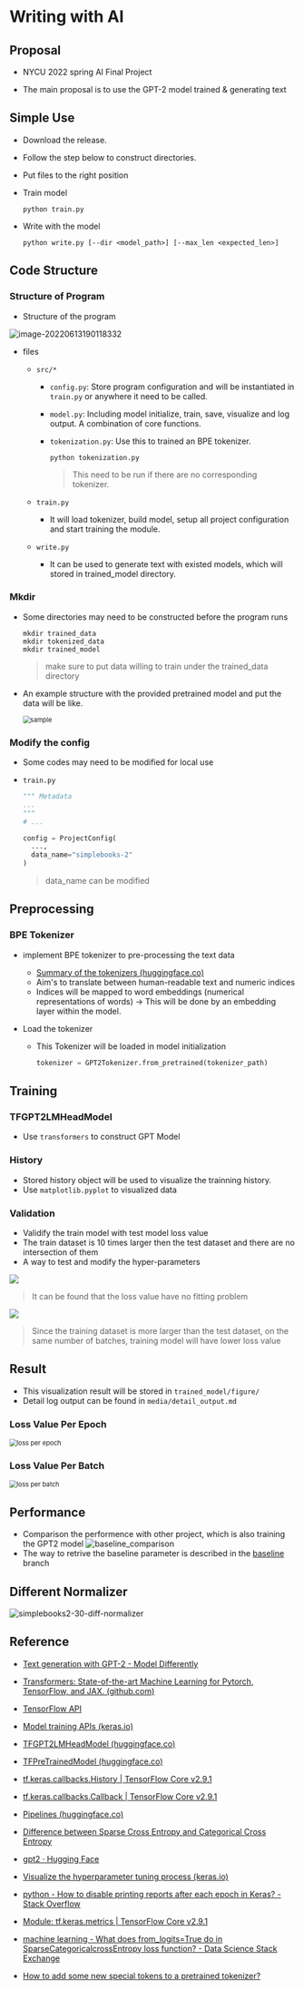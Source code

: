 # Writing with AI

## Proposal

- NYCU 2022 spring AI Final Project

- The main proposal is to use the GPT-2 model trained & generating text

## Simple Use

- Download the release.

- Follow the step below to construct directories.

- Put files to the right position

- Train model

  ```shell
  python train.py
  ```

- Write with the model

	```shell
	python write.py [--dir <model_path>] [--max_len <expected_len>]
	```

## Code Structure

### Structure of Program

- Structure of the program

<img src="media/sample-code-structure-before.jpg" alt="image-20220613190118332"  />

- files

  - `src/*`

    - `config.py`: Store program configuration and will be instantiated in `train.py` or anywhere it need to be called.

    - `model.py`: Including model initialize, train, save, visualize and log output. A combination of core functions.

    - `tokenization.py`: Use this to trained an BPE tokenizer.

      ```shell
      python tokenization.py
      ```

      > This need to be run if there are no corresponding tokenizer.

  - `train.py`

    - It will load tokenizer, build model, setup all project configuration and start training the module.

  - `write.py`

    - It can be used to generate text with existed models, which will stored in trained_model directory.

### Mkdir

- Some directories may need to be constructed before the program runs

  ```shell
  mkdir trained_data
  mkdir tokenized_data
  mkdir trained_model
  ```

  > make sure to put data willing to train under the trained_data directory

- An example structure with the provided pretrained model and put the data will be like.

  <img src="media/sample-code-structure-release.png" alt="sample" style="zoom:80%;" />

  

### Modify the config

- Some codes may need to be modified for local use

- `train.py`

  ```python
  """ Metadata
  ...
  """
  # ...
  
  config = ProjectConfig(
  	...,
  	data_name="simplebooks-2"
  )
  ```

  > data_name can be modified

## Preprocessing

### BPE Tokenizer

- implement BPE tokenizer to pre-processing the text data

  - [Summary of the tokenizers (huggingface.co)](https://huggingface.co/docs/transformers/tokenizer_summary)
  - Aim's to translate between human-readable text and numeric indices
  - Indices will be mapped to word embeddings (numerical representations of words) -> This will be done by an embedding layer within the model. 

- Load the tokenizer

  - This Tokenizer will be loaded in model initialization

    ```python
    tokenizer = GPT2Tokenizer.from_pretrained(tokenizer_path)
    ```

## Training

### TFGPT2LMHeadModel

- Use `transformers` to construct GPT Model

### History

- Stored history object will be used to visualize the trainning history.
- Use `matplotlib.pyplot` to visualized data

### Validation

- Validify the train model with test model loss value 
- The train dataset is 10 times larger then the test dataset and there are no intersection of them
- A way to test and modify the hyper-parameters

![](media/simplebooks-2-train-50-test-epoch.png)
> It can be found that the loss value have no fitting problem

![](media/simplebooks-2-50-train-test-batch.png)
> Since the training dataset is more larger than the test dataset, on the same number of batches, training model will have lower loss value


## Result

- This visualization result will be stored in `trained_model/figure/`
- Detail log output can be found in `media/detail_output.md`

### Loss Value Per Epoch

<img src="media/samplebooks2-50-epoch.png" alt="loss per epoch" style="zoom:80%;" />

### Loss Value Per Batch

<img src="media/samplebooks2-50-batch.jpg" alt="loss per batch" style="zoom:80%;" />


## Performance
- Comparison the performence with other project, which is also training the GPT2 model
![baseline_comparison](media/baseline_comparison.png)
- The way to retrive the baseline parameter is described in the [baseline](https://github.com/lyz508/GPT2-AI-writing/tree/baseline) branch


## Different Normalizer

![simplebooks2-30-diff-normalizer](media/simplebooks2-30-diff-normalizer.png)



## Reference

- [Text generation with GPT-2 - Model Differently](https://www.modeldifferently.com/en/2021/12/generación-de-fake-news-con-gpt-2/)

- [Transformers: State-of-the-art Machine Learning for Pytorch, TensorFlow, and JAX. (github.com)](https://github.com/huggingface/transformers)
- [TensorFlow API](https://www.tensorflow.org/api_docs/python/tf?hl=zh-tw)
- [Model training APIs (keras.io)](https://keras.io/api/models/model_training_apis/)
- [TFGPT2LMHeadModel (huggingface.co)](https://huggingface.co/docs/transformers/v4.19.4/en/model_doc/gpt2#transformers.TFGPT2LMHeadModel)
- [TFPreTrainedModel (huggingface.co)](https://huggingface.co/docs/transformers/v4.19.4/en/main_classes/model#transformers.TFPreTrainedModel)
- [tf.keras.callbacks.History  | TensorFlow Core v2.9.1](https://www.tensorflow.org/api_docs/python/tf/keras/callbacks/History)
- [tf.keras.callbacks.Callback  | TensorFlow Core v2.9.1](https://www.tensorflow.org/api_docs/python/tf/keras/callbacks/Callback)
- [Pipelines (huggingface.co)](https://huggingface.co/docs/transformers/v4.19.4/en/main_classes/pipelines#transformers.TextGenerationPipeline)
- [Difference between Sparse Cross Entropy and Categorical Cross Entropy](https://ithelp.ithome.com.tw/articles/10271081)

- [gpt2 · Hugging Face](https://huggingface.co/gpt2)
- [Visualize the hyperparameter tuning process (keras.io)](https://keras.io/guides/keras_tuner/visualize_tuning/)
- [python - How to disable printing reports after each epoch in Keras? - Stack Overflow](https://stackoverflow.com/questions/44931689/how-to-disable-printing-reports-after-each-epoch-in-keras)
- [Module: tf.keras.metrics  | TensorFlow Core v2.9.1](https://www.tensorflow.org/api_docs/python/tf/keras/metrics)
- [machine learning - What does from_logits=True do in SparseCategoricalcrossEntropy loss function? - Data Science Stack Exchange](https://datascience.stackexchange.com/questions/73093/what-does-from-logits-true-do-in-sparsecategoricalcrossentropy-loss-function)
- [How to add some new special tokens to a pretrained tokenizer?](https://github.com/huggingface/tokenizers/issues/247)

